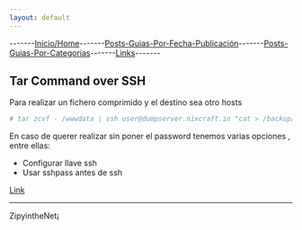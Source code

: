```yaml
---
layout: default
---
```

-------[Inicio/Home](./../index.html)-------[Posts-Guias-Por-Fecha-Publicación](./../posts.html)-------[Posts-Guias-Por-Categorias](./../categorias.html)-------[Links](./../links.html)-------
## Tar Command over SSH

Para realizar un fichero comprimido y el destino sea otro hosts

```bash
# tar zcvf - /wwwdata | ssh user@dumpserver.nixcraft.in "cat > /backup/wwwdata.tar.gz"
``` 

En caso de querer realizar sin poner el password tenemos varias opciones , entre ellas:

- Configurar llave ssh
- Usar sshpass antes de ssh

[Link](https://www.cyberciti.biz/faq/howto-use-tar-command-through-network-over-ssh-session/)

-----------------------------------------------------------------------------

ZipyintheNet¡
